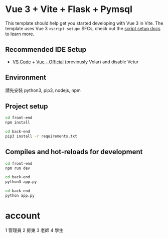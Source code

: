 # Vue 3 + Vite + Flask + Pymsql

This template should help get you started developing with Vue 3 in Vite. The template uses Vue 3 `<script setup>` SFCs, check out the [script setup docs](https://v3.vuejs.org/api/sfc-script-setup.html#sfc-script-setup) to learn more.

## Recommended IDE Setup

- [VS Code](https://code.visualstudio.com/) + [Vue - Official](https://marketplace.visualstudio.com/items?itemName=Vue.volar) (previously Volar) and disable Vetur

## Environment

請先安裝 python3, pip3, nodejs, npm

## Project setup

``` bash
cd front-end
npm install

cd back-end
pip3 install -r requirements.txt
```

## Compiles and hot-reloads for development

``` bash
cd front-end
npm run dev

cd back-end
python3 app.py

cd back-end
python app.py
```

# account 
1 管理員
2 房東
3 老師
4 學生

